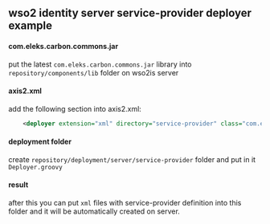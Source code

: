 ## wso2 identity server service-provider deployer example

#### com.eleks.carbon.commons.jar
put the latest `com.eleks.carbon.commons.jar` library into `repository/components/lib` folder on wso2is server

#### axis2.xml 
add the following section into axis2.xml:

```xml
    <deployer extension="xml" directory="service-provider" class="com.eleks.carbon.commons.deployer.GroovyDeployer" />
```

#### deployment folder

create `repository/deployment/server/service-provider` folder and put in it `Deployer.groovy`

#### result

after this you can put `xml` files with service-provider definition into this folder and it will be automatically created on server. 
